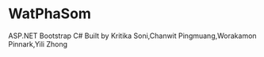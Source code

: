 # WatPhaSom
ASP.NET
Bootstrap
C#
Built by Kritika Soni,Chanwit Pingmuang,Worakamon Pinnark,Yili Zhong
